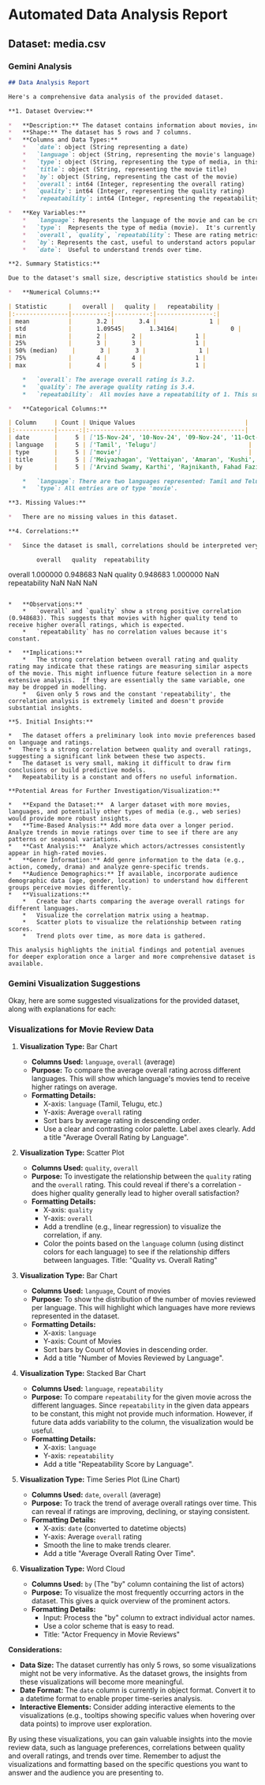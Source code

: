 # Automated Data Analysis Report

## Dataset: media.csv

### Gemini Analysis

```markdown
## Data Analysis Report

Here's a comprehensive data analysis of the provided dataset.

**1. Dataset Overview:**

*   **Description:** The dataset contains information about movies, including their language, type, title, cast ('by'), and ratings for overall quality, quality, and repeatability.
*   **Shape:** The dataset has 5 rows and 7 columns.
*   **Columns and Data Types:**
    *   `date`: object (String representing a date)
    *   `language`: object (String, representing the movie's language)
    *   `type`: object (String, representing the type of media, in this case, 'movie')
    *   `title`: object (String, representing the movie title)
    *   `by`: object (String, representing the cast of the movie)
    *   `overall`: int64 (Integer, representing the overall rating)
    *   `quality`: int64 (Integer, representing the quality rating)
    *   `repeatability`: int64 (Integer, representing the repeatability rating)

*   **Key Variables:**
    *   `language`: Represents the language of the movie and can be crucial for analyzing audience preferences and regional trends.
    *   `type`:  Represents the type of media (movie).  It's currently not variable but could be if the dataset were larger and contained other types of media (e.g., web series).
    *   `overall`, `quality`, `repeatability`: These are rating metrics that directly represent audience perception and can be used to understand factors influencing movie success.
    *   `by`: Represents the cast, useful to understand actors popular in a particular language/region.
    *   `date`:  Useful to understand trends over time.

**2. Summary Statistics:**

Due to the dataset's small size, descriptive statistics should be interpreted with caution.

*   **Numerical Columns:**

| Statistic      |   overall |   quality |   repeatability |
|:---------------|----------:|----------:|----------------:|
| mean           |       3.2 |       3.4 |               1 |
| std            |       1.09545|       1.34164|               0 |
| min            |       2 |       2 |               1 |
| 25%            |       3 |       3 |               1 |
| 50% (median)    |       3 |       3 |               1 |
| 75%            |       4 |       4 |               1 |
| max            |       4 |       5 |               1 |

    *   `overall`: The average overall rating is 3.2.
    *   `quality`: The average quality rating is 3.4.
    *   `repeatability`:  All movies have a repeatability of 1. This suggests a problem with data consistency, the repeatability score is not varying.

*   **Categorical Columns:**

| Column     | Count | Unique Values                               |
|:-----------|------:|:--------------------------------------------|
| date       |     5 | ['15-Nov-24', '10-Nov-24', '09-Nov-24', '11-Oct-24', '05-Oct-24'] |
| language   |     5 | ['Tamil', 'Telugu']                          |
| type       |     5 | ['movie']                                    |
| title      |     5 | ['Meiyazhagan', 'Vettaiyan', 'Amaran', 'Kushi', 'GOAT'] |
| by         |     5 | ['Arvind Swamy, Karthi', 'Rajnikanth, Fahad Fazil', 'Siva Karthikeyan, Sai Pallavi', 'Vijay Devarakonda, Samantha', 'Vijay'] |

    *   `language`: There are two languages represented: Tamil and Telugu.
    *   `type`: All entries are of type 'movie'.

**3. Missing Values:**

*   There are no missing values in this dataset.

**4. Correlations:**

*   Since the dataset is small, correlations should be interpreted very cautiously.  Moreover, since repeatability is constant, it will have zero correlation with all other variables.

```
            overall   quality  repeatability
overall      1.000000  0.948683            NaN
quality      0.948683  1.000000            NaN
repeatability       NaN       NaN            NaN
```

*   **Observations:**
    *   `overall` and `quality` show a strong positive correlation (0.948683). This suggests that movies with higher quality tend to receive higher overall ratings, which is expected.
    *   `repeatability` has no correlation values because it's constant.

*   **Implications:**
    *   The strong correlation between overall rating and quality rating may indicate that these ratings are measuring similar aspects of the movie. This might influence future feature selection in a more extensive analysis.  If they are essentially the same variable, one may be dropped in modelling.
    *   Given only 5 rows and the constant 'repeatability', the correlation analysis is extremely limited and doesn't provide substantial insights.

**5. Initial Insights:**

*   The dataset offers a preliminary look into movie preferences based on language and ratings.
*   There's a strong correlation between quality and overall ratings, suggesting a significant link between these two aspects.
*   The dataset is very small, making it difficult to draw firm conclusions or build predictive models.
*   Repeatability is a constant and offers no useful information.

**Potential Areas for Further Investigation/Visualization:**

*   **Expand the Dataset:**  A larger dataset with more movies, languages, and potentially other types of media (e.g., web series) would provide more robust insights.
*   **Time-Based Analysis:** Add more data over a longer period. Analyze trends in movie ratings over time to see if there are any patterns or seasonal variations.
*   **Cast Analysis:**  Analyze which actors/actresses consistently appear in high-rated movies.
*   **Genre Information:** Add genre information to the data (e.g., action, comedy, drama) and analyze genre-specific trends.
*   **Audience Demographics:** If available, incorporate audience demographic data (age, gender, location) to understand how different groups perceive movies differently.
*   **Visualizations:**
    *   Create bar charts comparing the average overall ratings for different languages.
    *   Visualize the correlation matrix using a heatmap.
    *   Scatter plots to visualize the relationship between rating scores.
    *   Trend plots over time, as more data is gathered.

This analysis highlights the initial findings and potential avenues for deeper exploration once a larger and more comprehensive dataset is available.
```

### Gemini Visualization Suggestions

Okay, here are some suggested visualizations for the provided dataset, along with explanations for each:

### Visualizations for Movie Review Data

1.  **Visualization Type:** Bar Chart
    *   **Columns Used:** `language`, `overall` (average)
    *   **Purpose:** To compare the average overall rating across different languages. This will show which language's movies tend to receive higher ratings on average.
    *   **Formatting Details:**
        *   X-axis: `language` (Tamil, Telugu, etc.)
        *   Y-axis: Average `overall` rating
        *   Sort bars by average rating in descending order.
        *   Use a clear and contrasting color palette.  Label axes clearly.  Add a title "Average Overall Rating by Language".

2.  **Visualization Type:** Scatter Plot
    *   **Columns Used:** `quality`, `overall`
    *   **Purpose:** To investigate the relationship between the `quality` rating and the `overall` rating.  This could reveal if there's a correlation - does higher quality generally lead to higher overall satisfaction?
    *   **Formatting Details:**
        *   X-axis: `quality`
        *   Y-axis: `overall`
        *   Add a trendline (e.g., linear regression) to visualize the correlation, if any.
        *   Color the points based on the `language` column (using distinct colors for each language) to see if the relationship differs between languages.  Title: "Quality vs. Overall Rating"

3.  **Visualization Type:** Bar Chart
    *   **Columns Used:** `language`, Count of movies
    *   **Purpose:** To show the distribution of the number of movies reviewed per language.  This will highlight which languages have more reviews represented in the dataset.
    *   **Formatting Details:**
        *   X-axis: `language`
        *   Y-axis: Count of Movies
        *   Sort bars by Count of Movies in descending order.
        *   Add a title "Number of Movies Reviewed by Language".

4.  **Visualization Type:** Stacked Bar Chart
    *   **Columns Used:** `language`, `repeatability`
    *   **Purpose:** To compare `repeatability` for the given movie across the different languages. Since `repeatability` in the given data appears to be constant, this might not provide much information. However, if future data adds variability to the column, the visualization would be useful.
    *   **Formatting Details:**
        *   X-axis: `language`
        *   Y-axis: `repeatability`
        *   Add a title "Repeatability Score by Language".

5. **Visualization Type:** Time Series Plot (Line Chart)
    *   **Columns Used:** `date`, `overall` (average)
    *   **Purpose:** To track the trend of average overall ratings over time. This can reveal if ratings are improving, declining, or staying consistent.
    *   **Formatting Details:**
        *   X-axis: `date` (converted to datetime objects)
        *   Y-axis: Average `overall` rating
        *   Smooth the line to make trends clearer.
        *   Add a title "Average Overall Rating Over Time".

6. **Visualization Type:** Word Cloud
    *   **Columns Used:** `by` (The "by" column containing the list of actors)
    *   **Purpose:** To visualize the most frequently occurring actors in the dataset. This gives a quick overview of the prominent actors.
    *   **Formatting Details:**
        *   Input: Process the "by" column to extract individual actor names.
        *   Use a color scheme that is easy to read.
        *   Title: "Actor Frequency in Movie Reviews"

**Considerations:**

*   **Data Size:** The dataset currently has only 5 rows, so some visualizations might not be very informative. As the dataset grows, the insights from these visualizations will become more meaningful.
*   **Date Format:** The `date` column is currently in object format. Convert it to a datetime format to enable proper time-series analysis.
*   **Interactive Elements:** Consider adding interactive elements to the visualizations (e.g., tooltips showing specific values when hovering over data points) to improve user exploration.

By using these visualizations, you can gain valuable insights into the movie review data, such as language preferences, correlations between quality and overall ratings, and trends over time. Remember to adjust the visualizations and formatting based on the specific questions you want to answer and the audience you are presenting to.


